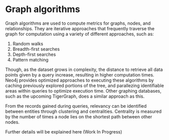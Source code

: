 # Graph algorithms

  Graph algorithms are used to compute metrics for graphs, nodes, and relationships. They are iterative approaches that frequently traverse the graph for computation using a variety of different approaches, such as:

  1. Random walks
  2. Breadth-first searches
  3. Depth-first searches
  4. Pattern matching
  
  Though, as the dataset grows in complexity, the distance to retrieve all data points given by a query increase, resulting in higher computation times. Neo4j provides optimized approaches to executing these algorithms by caching previously explored portions of the tree, and parallezing identifiable areas within queries to optimize execution time. Other graphing databases, such as the upcoming TigerGraph, does a similar approach as this.

  From the records gained during queries, relevancy can be identified between entities through clustering and centralities. Centrality is measured by the number of times a node lies on the shortest path between other nodes.

   Further details will be explained here (Work In Progress)